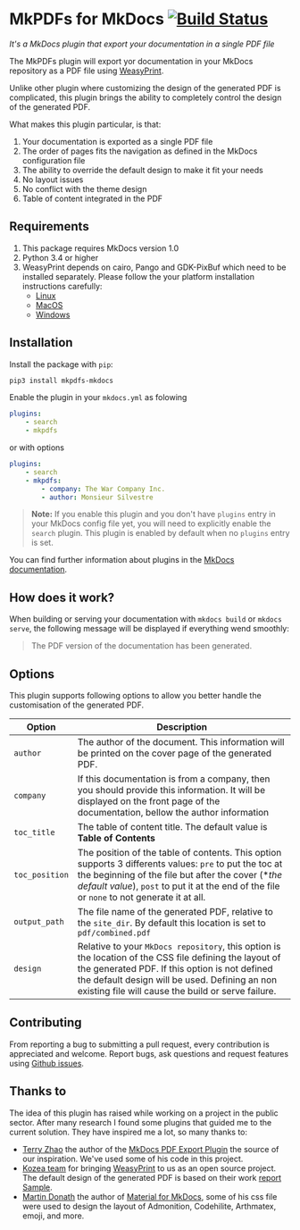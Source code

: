 # MkPDFs for MkDocs [![Build Status](https://travis-ci.org/comwes/mkpdfs-mkdocs-plugin.svg?branch=master)](https://travis-ci.org/comwes/mkpdfs-mkdocs-plugin)

*It's a MkDocs plugin that export your documentation in a single PDF file*

The MkPDFs plugin will export yor documentation in your MkDocs repository as a PDF file using [WeasyPrint](http://weasyprint.org/).

Unlike other plugin where customizing the design of the generated PDF is complicated, this plugin brings the ability to completely control the design of the generated PDF.

What makes this plugin particular, is that:

1. Your documentation is exported as a single PDF file
1. The order of pages fits the navigation as defined in the MkDocs configuration file
1. The ability to override the default design to make it fit your needs
1. No layout issues
1. No conflict with the theme design
1. Table of content integrated in the PDF

## Requirements

1. This package requires MkDocs version 1.0
2. Python 3.4 or higher
3. WeasyPrint depends on cairo, Pango and GDK-PixBuf which need to be installed separately. Please follow the your platform installation instructions carefully:
    - [Linux][weasyprint-linux]
    - [MacOS][weasyprint-macos]
    - [Windows][weasyprint-windows]

## Installation

Install the package with `pip`:

```bash
pip3 install mkpdfs-mkdocs
```

Enable the plugin in your `mkdocs.yml` as folowing

```yaml
plugins:
    - search
    - mkpdfs
```

or with options

```yaml
plugins:
    - search
    - mkpdfs:
        - company: The War Company Inc.
        - author: Monsieur Silvestre
```

> **Note:** If you enable this plugin and you don't have `plugins` entry in your MkDocs config file yet, you will need to explicitly enable the `search` plugin. This plugin is enabled by default when no `plugins` entry is set.

You can find further information about plugins in the [MkDocs documentation][mkdocs-plugins].

## How does it work?

When building or serving your documentation with `mkdocs build` or `mkdocs serve`, the following message will be displayed if everything wend smoothly:

> The PDF version of the documentation has been generated.

## Options

This plugin supports following options to allow you better handle the customisation of the generated PDF.


| Option | Description |
| --- | --- |
| `author` | The author of the document. This information will be printed on the cover page of the generated PDF. |
| `company` | If this documentation is from a company, then you should provide this information. It will be displayed on the front page of the documentation, bellow the author information|
| `toc_title` | The table of content title. The default value is **Table of Contents** |
| `toc_position` | The position of the table of contents. This option supports 3 differents values: `pre` to put the toc at the beginning of the file but after the cover (**the default value*), `post` to put it at the end of the file or `none` to not generate it at all. |
| `output_path` | The file name of the generated PDF, relative to the `site_dir`. By default this location is set to `pdf/combined.pdf`|
| `design` |  Relative to your `MkDocs repository`, this option is the location of the CSS file defining the layout of the generated PDF. If this option is not defined the default design will be used. Defining an non existing file will cause the build or serve failure. |

## Contributing

From reporting a bug to submitting a pull request, every contribution is appreciated and welcome. Report bugs, ask questions and request features using [Github issues][github-issues].


## Thanks to

The idea of this plugin has raised while working on a project in the public sector. After many research I found some plugins that guided me to the current solution. They have inspired me a lot, so many thanks to:

- [Terry Zhao][zhaoterryy] the author of the [MkDocs PDF Export Plugin][mkdocs-pdf-export-plugin] the source of our inspiration. We've used some of his code in this project.
- [Kozea team][kozeateam] for bringing [WeasyPrint](https://github.com/Kozea/WeasyPrint) to us as an open source project. The default design of the generated PDF is based on their work [report Sample](https://github.com/Kozea/WeasyPrint/tree/gh-pages/samples/report).
- [Martin Donath][squidfunk] the author of [Material for MkDocs][materialmkdoc], some of his css file were used to design the layout of Admonition, Codehilite, Arthmatex, emoji, and more.


[weasyprint-linux]: https://weasyprint.readthedocs.io/en/latest/install.html#linux
[weasyprint-macos]: https://weasyprint.readthedocs.io/en/latest/install.html#macos
[weasyprint-windows]: https://weasyprint.readthedocs.io/en/latest/install.html#windows
[mkdocs-plugins]: http://www.mkdocs.org/user-guide/plugins/
[github-issues]: https://github.com/comwes/mkpdfs-mkdocs-plugin/issues
[contributing]: CONTRIBUTING.md
[mkdocs-pdf-export-plugin]: https://github.com/zhaoterryy/mkdocs-pdf-export-plugin
[kozeateam]: https://github.com/Kozea
[zhaoterryy]:  https://github.com/zhaoterryy
[squidfunk]: https://github.com/squidfunk
[materialmkdoc]: https://github.com/squidfunk/mkdocs-material
